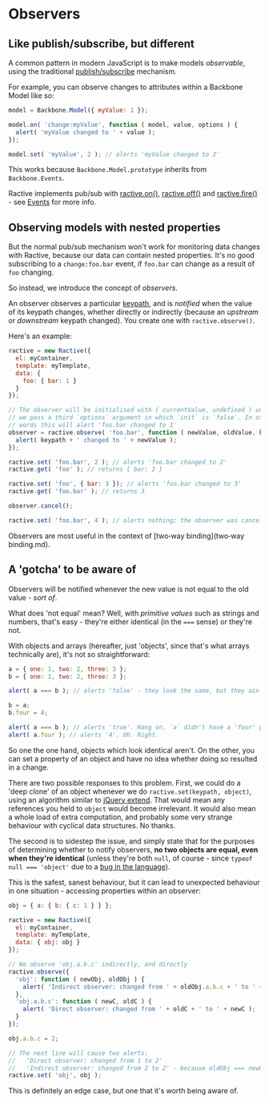 # Observers

## Like publish/subscribe, but different

A common pattern in modern JavaScript is to make models *observable*, using the traditional [publish/subscribe](http://addyosmani.com/blog/understanding-the-publishsubscribe-pattern-for-greater-javascript-scalability/) mechanism.

For example, you can observe changes to attributes within a Backbone Model like so:

```js
model = Backbone.Model({ myValue: 1 });

model.on( 'change:myValue', function ( model, value, options ) {
  alert( 'myValue changed to ' + value );
});

model.set( 'myValue', 2 ); // alerts 'myValue changed to 2'
```

This works because `Backbone.Model.prototype` inherits from `Backbone.Events`.

Ractive implements pub/sub with [ractive.on()](ractive.on().md), [ractive.off()](ractive.off().md) and [ractive.fire()](ractive.fire().md) - see [Events](Events.md) for more info.


## Observing models with nested properties

But the normal pub/sub mechanism won't work for monitoring data changes with Ractive, because our data can contain nested properties. It's no good subscribing to a `change:foo.bar` event, if `foo.bar` can change as a result of `foo` changing.

So instead, we introduce the concept of *observers*.

An observer observes a particular [keypath](keypaths.md), and is *notified* when the value of its keypath changes, whether directly or indirectly (because an *upstream* or *downstream* keypath changed). You create one with `ractive.observe()`.

Here's an example:

```js
ractive = new Ractive({
  el: myContainer,
  template: myTemplate,
  data: {
    foo: { bar: 1 }
  }
});

// The observer will be initialised with ( currentValue, undefined ) unless
// we pass a third `options` argument in which `init` is `false`. In other
// words this will alert 'foo.bar changed to 1'
observer = ractive.observe( 'foo.bar', function ( newValue, oldValue, keypath ) {
  alert( keypath + ' changed to ' + newValue );
});

ractive.set( 'foo.bar', 2 ); // alerts 'foo.bar changed to 2'
ractive.get( 'foo' ); // returns { bar: 2 }

ractive.set( 'foo', { bar: 3 }); // alerts 'foo.bar changed to 3'
ractive.get( 'foo.bar' ); // returns 3

observer.cancel();

ractive.set( 'foo.bar', 4 ); // alerts nothing; the observer was cancelled
```

Observers are most useful in the context of [two‐way binding](two‐way binding.md).


## A 'gotcha' to be aware of

Observers will be notified whenever the new value is not equal to the old value - *sort of*.

What does 'not equal' mean? Well, with *primitive values* such as strings and numbers, that's easy - they're either identical (in the `===` sense) or they're not.

With objects and arrays (hereafter, just 'objects', since that's what arrays technically are), it's not so straightforward:

```js
a = { one: 1, two: 2, three: 3 };
b = { one: 1, two: 2, three: 3 };

alert( a === b ); // alerts 'false' - they look the same, but they ain't

b = a;
b.four = 4;

alert( a === b ); // alerts 'true'. Hang on, `a` didn't have a 'four' property?
alert( a.four ); // alerts '4'. Oh. Right.
```

So one the one hand, objects which look identical aren't. On the other, you can set a property of an object and have no idea whether doing so resulted in a change.

There are two possible responses to this problem. First, we could do a 'deep clone' of an object whenever we do `ractive.set(keypath, object)`, using an algorithm similar to [jQuery extend](http://api.jquery.com/jQuery.extend/#jQuery-extend-deep-target-object1-objectN). That would mean any references you held to `object` would become irrelevant. It would also mean a whole load of extra computation, and probably some very strange behaviour with cyclical data structures. No thanks.

The second is to sidestep the issue, and simply state that for the purposes of determining whether to notify observers, **no two objects are equal, even when they're identical** (unless they're both `null`, of course - since `typeof null === 'object'` due to a [bug in the language](http://www.2ality.com/2013/10/typeof-null.html)).

This is the safest, sanest behaviour, but it can lead to unexpected behaviour in one situation - accessing properties within an observer:

```js
obj = { a: { b: { c: 1 } } };

ractive = new Ractive({
  el: myContainer,
  template: myTemplate,
  data: { obj: obj }
});

// We observe 'obj.a.b.c' indirectly, and directly
ractive.observe({
  'obj': function ( newObj, oldObj ) {
    alert( 'Indirect observer: changed from ' + oldObj.a.b.c + ' to ' + newObj.a.b.c );
  },
  'obj.a.b.c': function ( newC, oldC ) {
    alert( 'Direct observer: changed from ' + oldC + ' to ' + newC );
  }
});

obj.a.b.c = 2;

// The next line will cause two alerts:
//   'Direct observer: changed from 1 to 2'
//   'Indirect observer: changed from 2 to 2' - because oldObj === newObj
ractive.set( 'obj', obj );
```

This is definitely an edge case, but one that it's worth being aware of.